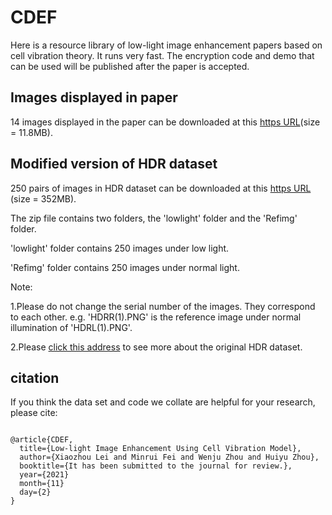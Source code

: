 # CDEF
Here is a resource library of low-light image enhancement papers based on cell vibration theory. It runs very fast. The encryption code and demo that can be used will be published after the paper is accepted.

## Images displayed in paper

14 images displayed in the paper can be downloaded at this [https URL](https://cloud.189.cn/web/share?code=EbE73mRJbeua)(size = 11.8MB). 


## Modified version of HDR dataset

250 pairs of images in HDR dataset can be downloaded at this [https URL](https://cloud.189.cn/web/share?code=NZ7ZZbjeuAVz) (size = 352MB).

The zip file contains two folders, the 'lowlight' folder and the 'Refimg' folder.

'lowlight' folder contains 250 images under low light.

'Refimg' folder contains 250 images under normal light.

Note: 

1.Please do not change the serial number of the images. They correspond to each other. e.g.  'HDRR(1).PNG' is the reference image under normal illumination of 'HDRL(1).PNG'.

2.Please [click this address](https://live.ece.utexas.edu/research/HDRDB/hdr_index.html) to see more about the original HDR dataset.


## citation

If you think the data set and code we collate are helpful for your research, please cite:

```

@article{CDEF,
  title={Low-light Image Enhancement Using Cell Vibration Model},
  author={Xiaozhou Lei and Minrui Fei and Wenju Zhou and Huiyu Zhou},
  booktitle={It has been submitted to the journal for review.},
  year={2021}
  month={11}
  day={2}
}


```

